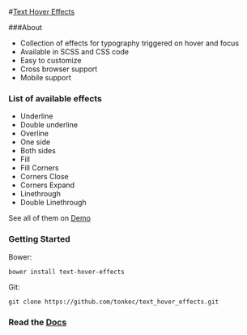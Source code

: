 #[Text Hover Effects](http://tonkec.github.io/text_hover_effects/index.html)

###About
 - Collection of effects for typography triggered on hover and focus <br />
 - Available in SCSS and CSS code
 - Easy to customize
 - Cross browser support
 - Mobile support

### List of available effects
- Underline
- Double underline
- Overline
- One side
- Both sides
- Fill
- Fill Corners
- Corners Close
- Corners Expand
- Linethrough
- Double Linethrough

See all of them on [Demo](http://tonkec.github.io/text_hover_effects/demo.html)

### Getting Started
Bower:
```
bower install text-hover-effects
```
Git:
```
git clone https://github.com/tonkec/text_hover_effects.git
```
### Read the [Docs](http://tonkec.github.io/text_hover_effects/documentation.html)
